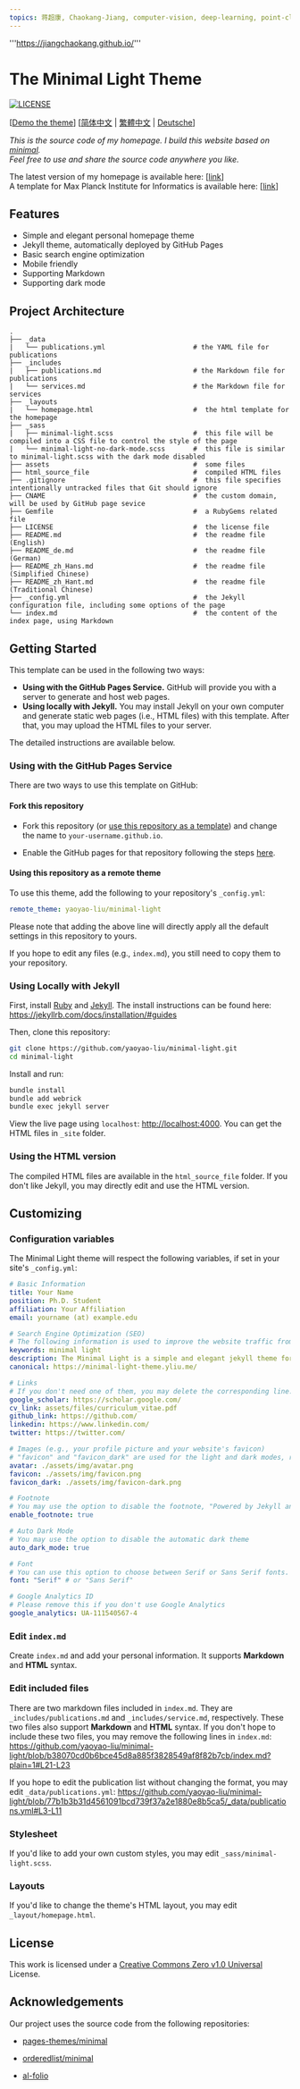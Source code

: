 ```yaml
---
topics: 蒋超康, Chaokang-Jiang, computer-vision, deep-learning, point-cloud-processing, Jiang Chaokang, Chaokang-Jiang, Chaokang
---
```

'''https://jiangchaokang.github.io/'''

# The Minimal Light Theme

[![LICENSE](https://img.shields.io/github/license/yaoyao-liu/minimal-light?style=flat-square&logo=creative-commons&color=EF9421)](https://github.com/yaoyao-liu/minimal-light/blob/main/LICENSE)

\[[Demo the theme](https://minimal-light-theme.yliu.me/)\]  \[[简体中文](https://github.com/yaoyao-liu/minimal-light/blob/master/README_zh_Hans.md) | [繁體中文](https://github.com/yaoyao-liu/minimal-light/blob/master/README_zh_Hant.md) | [Deutsche](https://github.com/yaoyao-liu/minimal-light/blob/master/README_de.md)\]
 
*This is the source code of my homepage. I build this website based on [minimal](https://github.com/orderedlist/minimal).*
<br>
*Feel free to use and share the source code anywhere you like.*

The latest version of my homepage is available here: [[link](https://github.com/yaoyao-liu/yaoyao-liu.github.io)]
<br>
A template for Max Planck Institute for Informatics is available here: [[link](https://github.com/yaoyao-liu/minimal-light-theme-mpi-inf)]

## Features

- Simple and elegant personal homepage theme
- Jekyll theme, automatically deployed by GitHub Pages
- Basic search engine optimization
- Mobile friendly
- Supporting Markdown 
- Supporting dark mode

## Project Architecture

```
.
├── _data                    
|   └── publications.yml                      # the YAML file for publications
├── _includes                    
|   ├── publications.md                       # the Markdown file for publications
|   └── services.md                           # the Markdown file for services
├── _layouts                  
|   └── homepage.html                         #  the html template for the homepage 
├── _sass
|   ├── minimal-light.scss                    #  this file will be compiled into a CSS file to control the style of the page              
|   └── minimal-light-no-dark-mode.scss       #  this file is similar to minimal-light.scss with the dark mode disabled
├── assets                                    #  some files
├── html_source_file                          #  compiled HTML files
├── .gitignore                                #  this file specifies intentionally untracked files that Git should ignore
├── CNAME                                     #  the custom domain, will be used by GitHub page sevice
├── Gemfile                                   #  a RubyGems related file
├── LICENSE                                   #  the license file
├── README.md                                 #  the readme file (English)
├── README_de.md                              #  the readme file (German)
├── README_zh_Hans.md                         #  the readme file (Simplified Chinese)
├── README_zh_Hant.md                         #  the readme file (Traditional Chinese)
├── _config.yml                               #  the Jekyll configuration file, including some options of the page  
└── index.md                                  #  the content of the index page, using Markdown
```

## Getting Started

This template can be used in the following two ways: 
- **Using with the GitHub Pages Service.** GitHub will provide you with a server to generate and host web pages.
- **Using locally with Jekyll.** You may install Jekyll on your own computer and generate static web pages (i.e., HTML files) with this template. After that, you may upload the HTML files to your server.

The detailed instructions are available below.


### Using with the GitHub Pages Service

There are two ways to use this template on GitHub:

#### Fork this repository
- Fork this repository (or [use this repository as a template](https://docs.github.com/en/github/creating-cloning-and-archiving-repositories/creating-a-repository-from-a-template)) and change the name to `your-username.github.io`.

- Enable the GitHub pages for that repository following the steps [here](https://docs.github.com/en/pages/getting-started-with-github-pages/creating-a-github-pages-site#creating-your-site).

#### Using this repository as a remote theme
To use this theme, add the following to your repository's `_config.yml`:

```yaml
remote_theme: yaoyao-liu/minimal-light
```

Please note that adding the above line will directly apply all the default settings in this repository to yours.

If you hope to edit any files (e.g., `index.md`), you still need to copy them to your repository.

### Using Locally with Jekyll

First, install [Ruby](https://www.ruby-lang.org/en/) and [Jekyll](https://jekyllrb.com/). The install instructions can be found here: <https://jekyllrb.com/docs/installation/#guides>

Then, clone this repository:

```bash
git clone https://github.com/yaoyao-liu/minimal-light.git
cd minimal-light
```
Install and run:

```bash
bundle install
bundle add webrick
bundle exec jekyll server
```
View the live page using `localhost`:
<http://localhost:4000>. You can get the HTML files in `_site` folder.

### Using the HTML version

The compiled HTML files are available in the `html_source_file` folder. If you don't like Jekyll, you may directly edit and use the HTML version.

## Customizing

### Configuration variables

The Minimal Light theme will respect the following variables, if set in your site's `_config.yml`:

  ```yaml
# Basic Information 
title: Your Name
position: Ph.D. Student
affiliation: Your Affiliation
email: yourname (at) example.edu

# Search Engine Optimization (SEO)
# The following information is used to improve the website traffic from search engines, e.g., Google.
keywords: minimal light
description: The Minimal Light is a simple and elegant jekyll theme for academic personal homepage.
canonical: https://minimal-light-theme.yliu.me/

# Links 
# If you don't need one of them, you may delete the corresponding line.
google_scholar: https://scholar.google.com/
cv_link: assets/files/curriculum_vitae.pdf
github_link: https://github.com/
linkedin: https://www.linkedin.com/
twitter: https://twitter.com/

# Images (e.g., your profile picture and your website's favicon) 
# "favicon" and "favicon_dark" are used for the light and dark modes, respectively. 
avatar: ./assets/img/avatar.png
favicon: ./assets/img/favicon.png
favicon_dark: ./assets/img/favicon-dark.png

# Footnote
# You may use the option to disable the footnote, "Powered by Jekyll and Minimal Light theme."
enable_footnote: true

# Auto Dark Mode
# You may use the option to disable the automatic dark theme
auto_dark_mode: true

# Font
# You can use this option to choose between Serif or Sans Serif fonts.
font: "Serif" # or "Sans Serif"

# Google Analytics ID
# Please remove this if you don't use Google Analytics
google_analytics: UA-111540567-4
  ```
### Edit `index.md`

Create `index.md` and add your personal information. It supports **Markdown** and **HTML** syntax.

### Edit included files

There are two markdown files included in `index.md`. They are `_includes/publications.md` and `_includes/service.md`, respectively. These two files also support **Markdown** and **HTML** syntax. If you don't hope to include these two files, you may remove the following lines in `index.md`:
https://github.com/yaoyao-liu/minimal-light/blob/b38070cd0b6bce45d8a885f3828549af8f82b7cb/index.md?plain=1#L21-L23

If you hope to edit the publication list without changing the format, you may edit `_data/publications.yml`:
https://github.com/yaoyao-liu/minimal-light/blob/77b1b3b31d4561091bcd739f37a2e1880e8b5ca5/_data/publications.yml#L3-L11


### Stylesheet

If you'd like to add your own custom styles, you may edit `_sass/minimal-light.scss`.

### Layouts

If you'd like to change the theme's HTML layout, you may edit `_layout/homepage.html`.

## License

This work is licensed under a [Creative Commons Zero v1.0 Universal](https://github.com/yaoyao-liu/minimal-light/blob/master/LICENSE) License.

## Acknowledgements

Our project uses the source code from the following repositories:

* [pages-themes/minimal](https://github.com/pages-themes/minimal)

* [orderedlist/minimal](https://github.com/orderedlist/minimal)

* [al-folio](https://github.com/alshedivat/al-folio)
